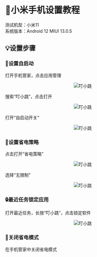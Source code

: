 # 📱小米手机设置教程
测试机型：小米11<br/>
系统版本：Android 12 MIUI 13.0.5<br/>
## 💡设置步骤
### 📳设置自启动
打开手机管家，点击应用管理<br/>

<center>

![叮小跳](https://b.dinglegedong.com/img/xiaomi/1.jpg)<br/>

</center>

搜索“叮小跳”，点击打开<br/>

<center>

![叮小跳](https://b.dinglegedong.com/img/xiaomi/2.jpg)<br/>

</center>

打开“自启动开关”

<center>

![叮小跳](https://b.dinglegedong.com/img/xiaomi/3.jpg)<br/>

</center>

### 🔋设置省电策略
点击打开“省电策略”<br/>

<center>

![叮小跳](https://b.dinglegedong.com/img/xiaomi/4.jpg)<br/>

</center>

选择“无限制”<br/>

<center>

![叮小跳](https://b.dinglegedong.com/img/xiaomi/5.jpg)<br/>

</center>

### 🔒最近任务锁定应用
打开最近任务，长按“叮小跳”，点击锁定软件<br/>

<center>

![叮小跳](https://b.dinglegedong.com/img/xiaomi/6.jpg)<br/>

</center>

### 🔌关闭省电模式
在手机管家中关闭省电模式<br/>

